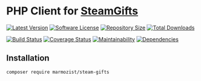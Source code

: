 PHP Client for [SteamGifts](https://www.steamgifts.com/)
=====

[![Latest Version](https://img.shields.io/github/release/marmozist/steam-gifts.svg?style=flat-square)](https://github.com/marmozist/steam-gifts/releases)
[![Software License](https://img.shields.io/badge/license-MIT-brightgreen.svg?style=flat-square)](https://github.com/marmozist/steam-gifts/blob/master/LICENSE)
[![Repository Size](https://img.shields.io/github/repo-size/marmozist/steam-gifts?style=flat-square)](https://github.com/marmozist/steam-gifts)
[![Total Downloads](https://img.shields.io/packagist/dt/marmozist/steam-gifts.svg?style=flat-square)](https://packagist.org/packages/marmozist/steam-gifts)

[![Build Status](https://img.shields.io/travis/marmozist/steam-gifts/master.svg?style=flat-square)](https://travis-ci.org/marmozist/steam-gifts)
[![Coverage Status](https://img.shields.io/coveralls/github/marmozist/steam-gifts?style=flat-square)](https://coveralls.io/github/marmozist/steam-gifts?branch=master)
[![Maintainability](https://img.shields.io/codeclimate/maintainability-percentage/marmozist/steam-gifts?style=flat-square)](https://codeclimate.com/github/marmozist/steam-gifts/maintainability)
[![Dependencies](https://img.shields.io/librariesio/github/marmozist/steam-gifts?style=flat-square)](https://libraries.io/github/marmozist/steam-gifts)

## Installation

```
composer require marmozist/steam-gifts
```
